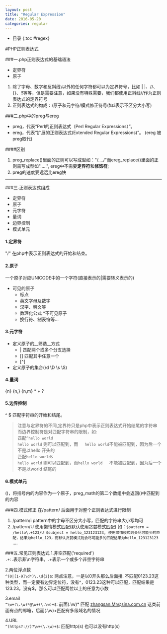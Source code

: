 ```yaml
---
layout: post
title: "Regular Expression"
date: 2016-05-20
categories: regular
---
```


* 目录
{:toc #regex}

#PHP正则表达式

###一.php正则表达式的基础语法
* 定界符
* 原子

1. 除了字母、数字和反斜线\以外的任何字符都可以为定界符号，比如 | |、//、{}、!!等等，但是需要注意，如果没有特殊需要，我们都使用正斜线//作为正则表达式的定界符号
2. 正则表达式的构成：/原子和元字符/模式修正符号(如:i表示不区分大小写)

###二.php中的preg与ereg
* preg，代表“Perl的正则表达式（Perl Regular Expressions）”。
* ereg，代表“扩展的正则表达式(Extended Regular Expressions)”。
(ereg 被preg取代)

####区别
1. preg_replace()里面的正则可以写成型如："/..../"而ereg_replace()里面的正则需写成型如".....", ereg中不需要**定界符**和**修饰符**;
2. preg的速度要远远比ereg快


***

###三.正则表达式组成
* 定界符
* 原子
* 元字符
* 量词
* 边界控制
* 模式单元

#### 1.定界符
"/" 在php中表示正则表达式的开始和结束。

#### 2.原子
一个原子对应UNICODE中的一个字符(直接表示的|需要转义表示的)
* 可见的原子
    - 标点
    - 英文字母及数字
    - 汉字、韩文等
    - 数理化公式
*不可见原子
    - 换行符、制表符等...

#### 3.元字符
* 定义原子的__筛选__方式
    - | 匹配两个或多个分支选择
    - [] 匹配其中任意一个
    - [^]
* 定义原子的集合(\d \D \s \S)

#### 4.量词
{n}  {n,}  {n,m}  *  +  ?

#### 5.边界控制
^ $  匹配字符串的开始和结尾。
>注意与定界符的不同,定界符只是php中表示正则表达式开始结尾的字符串
而边界控制符是对匹配字符串的限制，如:  
匹配`^hello world`  
`hello world`  则可以匹配到，而`   hello world`不能被匹配到，因为后一个不是以hello
开头的  
匹配`hello world$`  
`hello world`  则可以匹配到，而`hello world   `不能被匹配到，因为后一个不是以world
结尾的

#### 6.模式单元
()，将括号内的内容作为一个原子，preg_math的第二个数组中会返回()中匹配到的内容

###四.模式修正
在/pattern/ 后面用于对整个正则表达式进行限制
1. /pattern/i  pattern中的字母不区分大小写，匹配的字符串大小写均可
2. /pattern/U  使用懒惰模式匹配(默认使用贪婪模式匹配)
    如：`$pattern = /hello\.+123/U $subject = hello_123123123, 使用懒惰模式则会尽可能少的匹配，结果为hello_123，而默认贪婪模式则会尽可能多的匹配结果为hello_123123123`
....

###五.常见正则表达式
1.非空匹配('required')  
    `.+`: .表示非\n字符串，.+表示一个或多个非空字符串

2.两位浮点数  
    `^(0|[1-9]\d*)\.\d{2}$`: 两点注意，一是以0开头那么后面接. 不匹配0123.23这种类型，而一定要有边界定位符，没有^，0123.23这种可以匹配，匹配结果是123.23，没有$，那么可以匹配两位以上的任意为小数

3.email  
    `^\w+(\.\w)*@\w+(\.\w)+$`: 前面(\.\w)* 匹配 zhangsan.Mr@sina.com.cn 这类前面有点的邮箱，后面(\.\w)+匹配有多级域名的情况

4.URL  
    `^(https?://)?\w+(\.\w)+$`: 匹配http(s) 也可以没有http(s)
